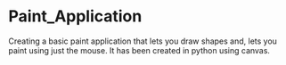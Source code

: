# Paint_Application
Creating a basic paint application that lets you draw shapes and, lets you paint using just the mouse.
It has been created in python using canvas.
